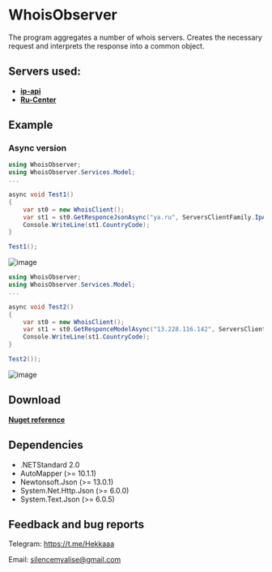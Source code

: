 # WhoisObserver
The program aggregates a number of whois servers. Creates the necessary request and interprets the response into a common object.

## Servers used:
- **[ip-api](https://ip-api.com/)**
- **[Ru-Center](https://www.nic.ru/whois/?searchWord=)**

## Example
### Async version
```csharp
using WhoisObserver;
using WhoisObserver.Services.Model;
...

async void Test1()
{
    var st0 = new WhoisClient();
    var st1 = st0.GetResponceJsonAsync("ya.ru", ServersClientFamily.IpApi).Result;
    Console.WriteLine(st1.CountryCode);
}

Test1();
```

![image](https://user-images.githubusercontent.com/46771781/183240324-a46d1e0a-1fbc-4422-906c-02360a754186.png)


```csharp
using WhoisObserver;
using WhoisObserver.Services.Model;
...

async void Test2()
{
    var st0 = new WhoisClient();
    var st1 = st0.GetResponceModelAsync("13.228.116.142", ServersClientFamily.IpApi).Result;
    Console.WriteLine(st1.CountryCode);
}

Test2());
```

![image](https://user-images.githubusercontent.com/46771781/183470488-c0448b79-6e18-48d9-9506-98cf927d0901.png)


## Download
**[Nuget reference](https://www.nuget.org/packages/WhoisObserver)**


## Dependencies
- .NETStandard 2.0
- AutoMapper (>= 10.1.1)
- Newtonsoft.Json (>= 13.0.1)
- System.Net.Http.Json (>= 6.0.0)
- System.Text.Json (>= 6.0.5)

## Feedback and bug reports

Telegram: https://t.me/Hekkaaa

Email: silencemyalise@gmail.com
